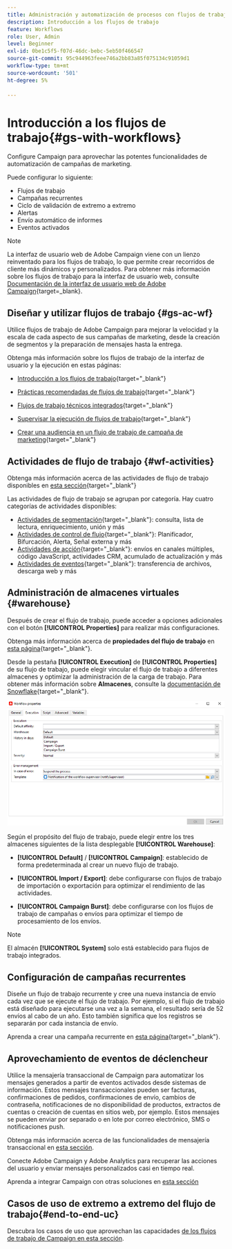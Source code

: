 ```yaml
---
title: Administración y automatización de procesos con flujos de trabajo de Adobe Campaign
description: Introducción a los flujos de trabajo
feature: Workflows
role: User, Admin
level: Beginner
exl-id: 0be1c5f5-f07d-46dc-bebc-5eb50f466547
source-git-commit: 95c944963feee746a2bb83a85f075134c91059d1
workflow-type: tm+mt
source-wordcount: '501'
ht-degree: 5%

---
```


# Introducción a los flujos de trabajo{#gs-with-workflows}

Configure Campaign para aprovechar las potentes funcionalidades de automatización de campañas de marketing.

Puede configurar lo siguiente:

* Flujos de trabajo
* Campañas recurrentes
* Ciclo de validación de extremo a extremo
* Alertas
* Envío automático de informes
* Eventos activados

>[!NOTE]
>
>La interfaz de usuario web de Adobe Campaign viene con un lienzo reinventado para los flujos de trabajo, lo que permite crear recorridos de cliente más dinámicos y personalizados. Para obtener más información sobre los flujos de trabajo para la interfaz de usuario web, consulte [Documentación de la interfaz de usuario web de Adobe Campaign](https://experienceleague.adobe.com/en/docs/campaign-web/v8/wf/gs-workflows){target=_blank}.


## Diseñar y utilizar flujos de trabajo {#gs-ac-wf}

Utilice flujos de trabajo de Adobe Campaign para mejorar la velocidad y la escala de cada aspecto de sus campañas de marketing, desde la creación de segmentos y la preparación de mensajes hasta la entrega.

Obtenga más información sobre los flujos de trabajo de la interfaz de usuario y la ejecución en estas páginas:

* [Introducción a los flujos de trabajo](https://experienceleague.adobe.com/docs/campaign/automation/workflows/introduction/about-workflows.html?lang=es){target="_blank"}

* [Prácticas recomendadas de flujos de trabajo](https://experienceleague.adobe.com/docs/campaign/automation/workflows/introduction/workflow-best-practices.html){target="_blank"}

* [Flujos de trabajo técnicos integrados](https://experienceleague.adobe.com/docs/campaign/automation/workflows/introduction/wf-type/technical-workflows.html){target="_blank"}

* [Supervisar la ejecución de flujos de trabajo](https://experienceleague.adobe.com/docs/campaign/automation/workflows/monitoring-workflows/monitor-workflow-execution.html){target="_blank"}

* [Crear una audiencia en un flujo de trabajo de campaña de marketing](https://experienceleague.adobe.com/docs/campaign/automation/campaign-orchestration/marketing-campaign-target.html?lang=es){target="_blank"}

## Actividades de flujo de trabajo {#wf-activities}

Obtenga más información acerca de las actividades de flujo de trabajo disponibles en [esta sección](https://experienceleague.adobe.com/docs/campaign/automation/workflows/wf-activities/activities.html?lang=es){target="_blank"}

Las actividades de flujo de trabajo se agrupan por categoría. Hay cuatro categorías de actividades disponibles:

* [Actividades de segmentación](https://experienceleague.adobe.com/docs/campaign/automation/workflows/wf-activities/targeting-activities/targeting-activities.html){target="_blank"}: consulta, lista de lectura, enriquecimiento, unión y más
* [Actividades de control de flujo](https://experienceleague.adobe.com/docs/campaign/automation/workflows/wf-activities/flow-control-activities/flow-control-activities.html){target="_blank"}: Planificador, Bifurcación, Alerta, Señal externa y más
* [Actividades de acción](https://experienceleague.adobe.com/docs/campaign/automation/workflows/wf-activities/action-activities/action-activities.html){target="_blank"}: envíos en canales múltiples, código JavaScript, actividades CRM, acumulado de actualización y más
* [Actividades de eventos](https://experienceleague.adobe.com/docs/campaign/automation/workflows/wf-activities/event-activities/event-activities.html){target="_blank"}: transferencia de archivos, descarga web y más

<!--
### Change data source activity {#change-data-source-activity}

The **[!UICONTROL Change data source]** activity allows you to change the data source of a workflow **[!UICONTROL Working table]**. This provides more flexibility to manage data across different data sources such as FDA, FFDA and local database.

The **[!UICONTROL Working table]** allows Adobe Campaign workflow to handle data and share data with the workflow activities.
By default, the **[!UICONTROL Working table]** is created in the same database as the source of the data we query on.

For example, when querying the **[!UICONTROL Profiles]** table, stored on the Cloud database, you will create a **[!UICONTROL Working table]** on the same Cloud database.
To change this, you can add the **[!UICONTROL Change Data Source]** activity to choose a different data source for your **[!UICONTROL Working table]**.

Note that when using the **[!UICONTROL Change Data Source]** activity, you will need to switch back to the Cloud database to continue the workflow execution.

To use the **[!UICONTROL Change Data Source]** activity:

1. Create a workflow.

1. Query your targeted recipients with a **[!UICONTROL Query]** activity. 

    For more information on the **[!UICONTROL Query]** activity, refer to [this page](https://experienceleague.adobe.com/docs/campaign/automation/workflows/wf-activities/targeting-activities/query.html){target="_blank"}.

1. From the **[!UICONTROL Targeting]** tab, add a **[!UICONTROL Change data source]** activity and double-click it to select **[!UICONTROL Default data source]**.
    
    The working table, which contains the result of your query, is then moved to the default PostgreSQL database.

1. From the **[!UICONTROL Actions]** tab, drag and drop a **[!UICONTROL JavaScript code]** activity to perform unitary operations on the working table.

    For more information on the **[!UICONTROL JavaScript code]** activity, refer to [this page](https://experienceleague.adobe.com/docs/campaign/automation/workflows/wf-activities/action-activities/sql-code-and-javascript-code.html){target="_blank"}.

1. Add another **[!UICONTROL Change data source]** activity to switch back to the Cloud database. 
    
    Double-click your activity and select **[!UICONTROL Active FDA external account]** then the corresponding external account.

1. You can now start your workflow.
-->

## Administración de almacenes virtuales {#warehouse}

Después de crear el flujo de trabajo, puede acceder a opciones adicionales con el botón **[!UICONTROL Properties]** para realizar más configuraciones.

Obtenga más información acerca de **propiedades del flujo de trabajo** en [esta página](https://experienceleague.adobe.com/docs/campaign/automation/workflows/advanced-management/workflow-properties.html){target="_blank"}.

Desde la pestaña **[!UICONTROL Execution]** de **[!UICONTROL Properties]** de su flujo de trabajo, puede elegir vincular el flujo de trabajo a diferentes almacenes y optimizar la administración de la carga de trabajo. Para obtener más información sobre **Almacenes**, consulte la [documentación de Snowflake](https://docs.snowflake.com/en/user-guide/warehouses-overview.html){target="_blank"}.

![](assets/warehouse.png)

Según el propósito del flujo de trabajo, puede elegir entre los tres almacenes siguientes de la lista desplegable **[!UICONTROL Warehouse]**:

* **[!UICONTROL Default]** / **[!UICONTROL Campaign]**: establecido de forma predeterminada al crear un nuevo flujo de trabajo.

* **[!UICONTROL Import / Export]**: debe configurarse con flujos de trabajo de importación o exportación para optimizar el rendimiento de las actividades.

* **[!UICONTROL Campaign Burst]**: debe configurarse con los flujos de trabajo de campañas o envíos para optimizar el tiempo de procesamiento de los envíos.

>[!NOTE]
>
>El almacén **[!UICONTROL System]** solo está establecido para flujos de trabajo integrados.

## Configuración de campañas recurrentes

Diseñe un flujo de trabajo recurrente y cree una nueva instancia de envío cada vez que se ejecute el flujo de trabajo. Por ejemplo, si el flujo de trabajo está diseñado para ejecutarse una vez a la semana, el resultado sería de 52 envíos al cabo de un año. Esto también significa que los registros se separarán por cada instancia de envío.

Aprenda a crear una campaña recurrente en [esta página](https://experienceleague.adobe.com/docs/campaign/automation/campaign-orchestration/recurring-periodic-campaigns.html?lang=es){target="_blank"}.


## Aprovechamiento de eventos de déclencheur

Utilice la mensajería transaccional de Campaign para automatizar los mensajes generados a partir de eventos activados desde sistemas de información. Estos mensajes transaccionales pueden ser facturas, confirmaciones de pedidos, confirmaciones de envío, cambios de contraseña, notificaciones de no disponibilidad de productos, extractos de cuentas o creación de cuentas en sitios web, por ejemplo. Estos mensajes se pueden enviar por separado o en lote por correo electrónico, SMS o notificaciones push.

Obtenga más información acerca de las funcionalidades de mensajería transaccional en [esta sección](../send/transactional.md).

Conecte Adobe Campaign y Adobe Analytics para recuperar las acciones del usuario y enviar mensajes personalizados casi en tiempo real.

Aprenda a integrar Campaign con otras soluciones en [esta sección](../start/connect.md)


## Casos de uso de extremo a extremo del flujo de trabajo{#end-to-end-uc}

Descubra los casos de uso que aprovechan las capacidades [de los flujos de trabajo de Campaign en esta sección](../../automation/workflow/workflow-use-cases.md).

